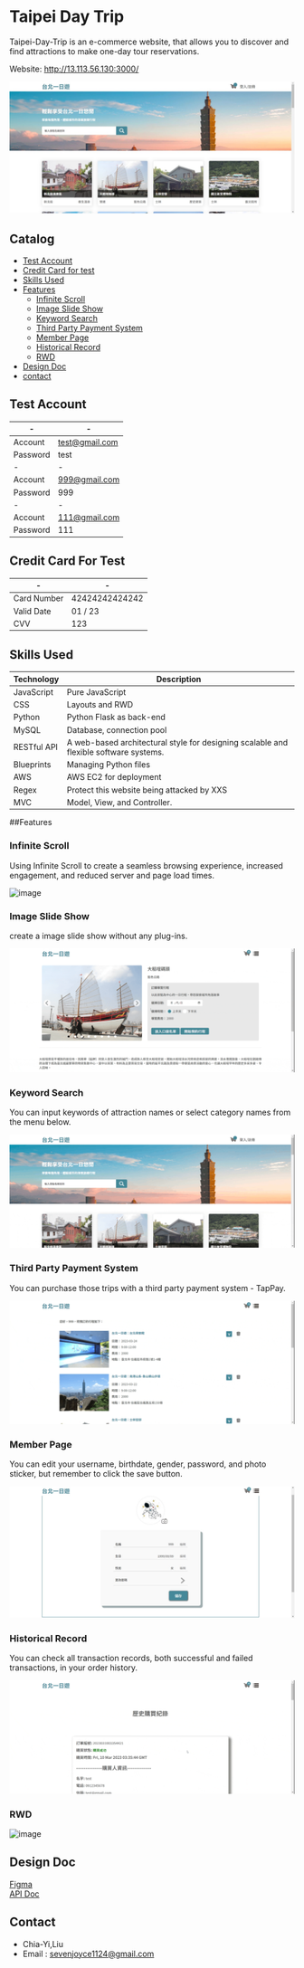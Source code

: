 # Taipei Day Trip
Taipei-Day-Trip is an e-commerce website, that allows you to discover and find attractions to make one-day tour reservations.

Website: http://13.113.56.130:3000/

![image](https://github.com/joyceseven1124/taipei-day-trip/blob/main/taipei-day-trip/taipei%20gif/rwd-3.jpg)

## Catalog
  * [Test Account](README.md#test-account)
  * [Credit Card for test](README.md#credit-card-for-test)
  * [Skills Used](README.md#skills-used)
  * [Features](README.md#features) 
      - [Infinite Scroll](#infinite-scroll)
      - [Image Slide Show](#image-slide-show)
      - [Keyword Search](#keyword-search)
      - [Third Party Payment System](#third-party-payment-system)
      - [Member Page](#member-page)
      - [Historical Record](#historical-record)
      - [RWD](#rwd)    
  * [Design Doc](README.md#design_doc)
  * [contact](README.md#contact)
  
  


## Test Account

|-|-|
|-----|--------|
|Account|test@gmail.com|
|Password  |test      |
|-|-|
|Account|999@gmail.com|
|Password  |999      |
|-|-|
|Account|111@gmail.com|
|Password  |111      |

## Credit Card For Test

|-|-|
|-----|--------|
|Card Number|42424242424242|
|Valid Date|01 / 23|
|CVV | 123|

## Skills Used

| Technology | Description |
| ------- | ------- |
| JavaScript | Pure JavaScript |
| CSS | Layouts and RWD |
| Python | Python Flask as back-end |
| MySQL | Database, connection pool |
| RESTful API | A web-based architectural style for designing scalable and flexible software systems.|
| Blueprints | Managing Python files |
| AWS | AWS EC2 for deployment |
| Regex | Protect this website being attacked by XXS|
| MVC | Model, View, and Controller.|

##Features

### Infinite Scroll

Using Infinite Scroll to create a seamless browsing experience, increased engagement, and reduced server and page load times.

![image](https://github.com/joyceseven1124/taipei-day-trip/blob/main/taipei-day-trip/taipei%20gif/Infinite%20Scroll.gif)

### Image Slide Show

create a image slide show without any plug-ins.

![image](https://github.com/joyceseven1124/taipei-day-trip/blob/main/taipei-day-trip/taipei%20gif/Image%20Carousel.gif)

### Keyword Search

You can input keywords of attraction names or select category names from the menu below.

![image](https://github.com/joyceseven1124/taipei-day-trip/blob/main/taipei-day-trip/taipei%20gif/Keyword%20Search.gif)

### Third Party Payment System

You can purchase those trips with a third party payment system - TapPay.

![image](https://github.com/joyceseven1124/taipei-day-trip/blob/main/taipei-day-trip/taipei%20gif/Shopping%20Cart%20System.gif)


### Member Page

You can edit your username, birthdate, gender, password, and photo sticker, but remember to click the save button.

![image](https://github.com/joyceseven1124/taipei-day-trip/blob/main/taipei-day-trip/taipei%20gif/Member%20Center.jpg)

### Historical Record

You can check all transaction records, both successful and failed transactions, in your order history.

![image](https://github.com/joyceseven1124/taipei-day-trip/blob/main/taipei-day-trip/taipei%20gif/historical%20record.gif)

### RWD

![image](https://github.com/joyceseven1124/taipei-day-trip/blob/develop/taipei-day-trip/taipei%20gif/rwd_gif.gif)

## Design Doc
[Figma](https://www.figma.com/file/MZkYBH31H5gyLoZoZq116j)
</br>
[API Doc](https://app.swaggerhub.com/apis-docs/padax/taipei-day-trip/1.1.0)

## Contact
 * Chia-Yi,Liu
 * Email : sevenjoyce1124@gmail.com
